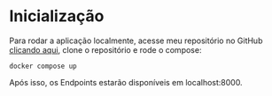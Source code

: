 # Inicialização

Para rodar a aplicação localmente, acesse meu repositório no GitHub [clicando aqui](https://github.com/RaulRangelMB/Cloud-Projeto-24.2), clone o repositório e rode o compose:

```
docker compose up
```

Após isso, os Endpoints estarão disponíveis em localhost:8000.